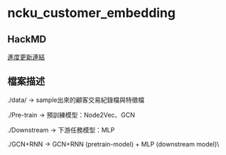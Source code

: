 # ncku_customer_embedding

## HackMD 
[進度更新連結](https://hackmd.io/@udothemath/ncku_embedding_ext)

## 檔案描述
./data/ -> sample出來的顧客交易紀錄檔與特徵檔

./Pre-train -> 預訓練模型：Node2Vec、GCN

./Downstream -> 下游任務模型：MLP

./GCN+RNN -> GCN+RNN (pretrain-model) + MLP (downstream model)\

